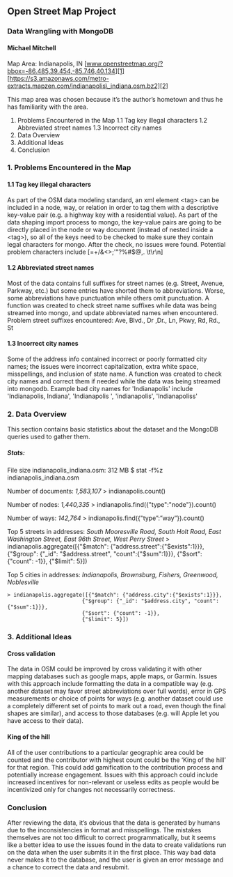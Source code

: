 ## Open Street Map Project
### Data Wrangling with MongoDB
#### Michael Mitchell

Map Area: Indianapolis, IN
[www.openstreetmap.org/?bbox=-86.485,39.454,-85.746,40.134][1]
[https://s3.amazonaws.com/metro-extracts.mapzen.com/indianapolis\_indiana.osm.bz2][2]

This map area was chosen because it’s the author’s hometown and thus he has familiarity with the area.

1. Problems Encountered in the Map
	1.1 Tag key illegal characters
	1.2 Abbreviated street names
	1.3 Incorrect city names
2. Data Overview
3. Additional Ideas
4. Conclusion

### 1. Problems Encountered in the Map
#### 1.1 Tag key illegal characters
As part of the OSM data modeling standard, an xml element \<tag\> can be included in a node, way, or relation in order to tag them with a descriptive key-value pair (e.g. a highway key with a residential value). As part of the data shaping import process to mongo, the key-value pairs are going to be directly placed in the node or way document (instead of nested inside a \<tag\>), so all of the keys need to be checked to make sure they contain legal characters for mongo. After the check, no issues were found.
	Potential problem characters include [=\+/&<>;\'"\?%#$@\,\. \t\r\n]

#### 1.2 Abbreviated street names
Most of the data contains full suffixes for street names (e.g. Street, Avenue, Parkway, etc.) but some entries have shorted them to abbreviations. Worse, some abbreviations have punctuation while others omit punctuation. A function was created to check street name suffixes while data was being streamed into mongo, and update abbreviated names when encountered.
	Problem street suffixes encountered: Ave, Blvd., Dr ,Dr., Ln, Pkwy, Rd, Rd., St

#### 1.3 Incorrect city names
Some of the address info contained incorrect or poorly formatted city names; the issues were incorrect capitalization, extra white space, misspellings, and inclusion of state name. A function was created to check city names and correct them if needed while the data was being streamed into mongodb.
	Example bad city names for 'Indianapolis' include 'Indianapolis, Indiana', 'Indianapolis ', 'indianapolis', 'Indianapoliss'

### 2. Data Overview
This section contains basic statistics about the dataset and the MongoDB queries used to gather them.

##### Stats:
File size indianapolis\_indiana.osm: 312 MB
	$ stat -f%z indianapolis_indiana.osm 

Number of documents: _1,583,107_
	> indianapolis.count()

Number of nodes: _1,440,335_
	> indianapolis.find({"type":"node"}).count()

Number of ways: _142,764_
	> indianapolis.find({"type”:”way”}).count()

Top 5 streets in addresses: _South Mooresville Road, South Holt Road, East Washington Street, East 96th Street, West Perry Street_
	> indianapolis.aggregate([{"$match": {"address.street":{"$exists":1}}},
	                        {"$group": {"_id": "$address.street", "count":{"$sum":1}}},
	                        {"$sort": {"count": -1}},
	                        {"$limit": 5}])

Top 5 cities in addresses: _Indianapolis, Brownsburg, Fishers, Greenwood, Noblesville_

	> indianapolis.aggregate([{"$match": {"address.city":{"$exists":1}}},
	                        {"$group": {"_id": "$address.city", "count":{"$sum":1}}},
	                        {"$sort": {"count": -1}},
	                        {"$limit": 5}])

### 3. Additional Ideas
#### Cross validation
The data in OSM could be improved by cross validating it with other mapping databases such as google maps, apple maps, or Garmin. Issues with this approach include formatting the data in a compatible way (e.g. another dataset may favor street abbreviations over full words), error in GPS measurements or choice of points for ways (e.g. another dataset could use a completely different set of points to mark out a road, even though the final shapes are similar), and access to those databases (e.g. will Apple let you have access to their data).

#### King of the hill
All of the user contributions to a particular geographic area could be counted and the contributor with highest count could be the ‘King of the hill’ for that region. This could add gamification to the contribution process and potentially increase engagement. Issues with this approach could include increased incentives for non-relevant or useless edits as people would be incentivized only for changes not necessarily correctness.

### Conclusion
After reviewing the data, it’s obvious that the data is generated by humans due to the inconsistencies in format and misspellings. The mistakes themselves are not too difficult to correct programmatically, but it seems like a better idea to use the issues found in the data to create validations run on the data when the user submits it in the first place. This way bad data never makes it to the database, and the user is given an error message and a chance to correct the data and resubmit.

[1]:	www.openstreetmap.org/?bbox=-86.485,39.454,-85.746,40.134
[2]:	https://s3.amazonaws.com/metro-extracts.mapzen.com/indianapolis_indiana.osm.bz2